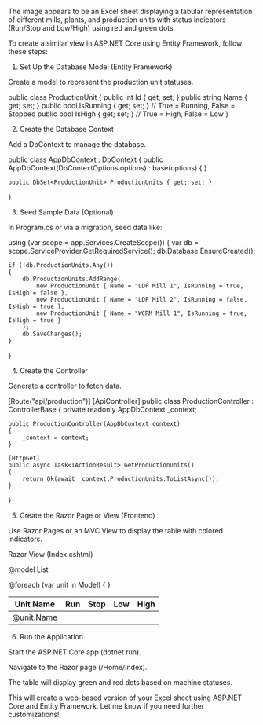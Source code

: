 The image appears to be an Excel sheet displaying a tabular representation of different mills, plants, and production units with status indicators (Run/Stop and Low/High) using red and green dots.

To create a similar view in ASP.NET Core using Entity Framework, follow these steps:

1. Set Up the Database Model (Entity Framework)

Create a model to represent the production unit statuses.

public class ProductionUnit
{
    public int Id { get; set; }
    public string Name { get; set; }
    public bool IsRunning { get; set; } // True = Running, False = Stopped
    public bool IsHigh { get; set; } // True = High, False = Low
}

2. Create the Database Context

Add a DbContext to manage the database.

public class AppDbContext : DbContext
{
    public AppDbContext(DbContextOptions<AppDbContext> options) : base(options) { }

    public DbSet<ProductionUnit> ProductionUnits { get; set; }
}

3. Seed Sample Data (Optional)

In Program.cs or via a migration, seed data like:

using (var scope = app.Services.CreateScope())
{
    var db = scope.ServiceProvider.GetRequiredService<AppDbContext>();
    db.Database.EnsureCreated();

    if (!db.ProductionUnits.Any())
    {
        db.ProductionUnits.AddRange(
            new ProductionUnit { Name = "LDP Mill 1", IsRunning = true, IsHigh = false },
            new ProductionUnit { Name = "LDP Mill 2", IsRunning = false, IsHigh = true },
            new ProductionUnit { Name = "WCRM Mill 1", IsRunning = true, IsHigh = true }
        );
        db.SaveChanges();
    }
}

4. Create the Controller

Generate a controller to fetch data.

[Route("api/production")]
[ApiController]
public class ProductionController : ControllerBase
{
    private readonly AppDbContext _context;

    public ProductionController(AppDbContext context)
    {
        _context = context;
    }

    [HttpGet]
    public async Task<IActionResult> GetProductionUnits()
    {
        return Ok(await _context.ProductionUnits.ToListAsync());
    }
}

5. Create the Razor Page or View (Frontend)

Use Razor Pages or an MVC View to display the table with colored indicators.

Razor View (Index.cshtml)

@model List<ProductionUnit>

<table class="table table-bordered">
    <thead>
        <tr>
            <th>Unit Name</th>
            <th>Run</th>
            <th>Stop</th>
            <th>Low</th>
            <th>High</th>
        </tr>
    </thead>
    <tbody>
        @foreach (var unit in Model)
        {
            <tr>
                <td>@unit.Name</td>
                <td><span class="dot @(unit.IsRunning ? "green" : "red")"></span></td>
                <td><span class="dot @(!unit.IsRunning ? "green" : "red")"></span></td>
                <td><span class="dot @(!unit.IsHigh ? "green" : "red")"></span></td>
                <td><span class="dot @(unit.IsHigh ? "green" : "red")"></span></td>
            </tr>
        }
    </tbody>
</table>

<style>
    .dot {
        height: 15px;
        width: 15px;
        border-radius: 50%;
        display: inline-block;
    }
    .green { background-color: green; }
    .red { background-color: red; }
</style>

6. Run the Application

Start the ASP.NET Core app (dotnet run).

Navigate to the Razor page (/Home/Index).

The table will display green and red dots based on machine statuses.


This will create a web-based version of your Excel sheet using ASP.NET Core and Entity Framework. Let me know if you need further customizations!

